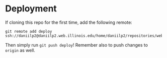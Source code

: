 # Deployment

If cloning this repo for the first time, add the following remote:

```
git remote add deploy ssh://daniilp2@daniilp2.web.illinois.edu/home/daniilp2/repositories/website
```

Then simply run `git push deploy`! Remember also to push changes
to `origin` as well.
